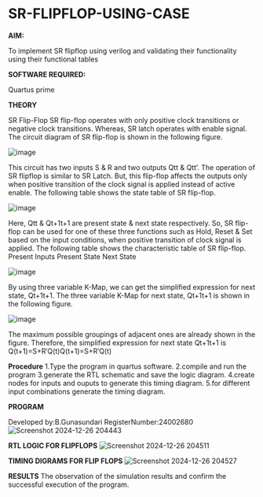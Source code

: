 # SR-FLIPFLOP-USING-CASE

**AIM:**

To implement  SR flipflop using verilog and validating their functionality using their functional tables

**SOFTWARE REQUIRED:**

Quartus prime

**THEORY**

SR Flip-Flop SR flip-flop operates with only positive clock transitions or negative clock transitions. Whereas, SR latch operates with enable signal. The circuit diagram of SR flip-flop is shown in the following figure.

![image](https://github.com/naavaneetha/SR-FLIPFLOP-USING-CASE/assets/154305477/0f710028-ad52-4d3e-9276-8714cf023a25)

 
This circuit has two inputs S & R and two outputs Qtt & Qtt’. The operation of SR flipflop is similar to SR Latch. But, this flip-flop affects the outputs only when positive transition of the clock signal is applied instead of active enable. The following table shows the state table of SR flip-flop.

![image](https://github.com/naavaneetha/SR-FLIPFLOP-USING-CASE/assets/154305477/dabfc4f4-87e3-4cbc-9472-f89ee1b5ed30)

 
Here, Qtt & Qt+1t+1 are present state & next state respectively. So, SR flip-flop can be used for one of these three functions such as Hold, Reset & Set based on the input conditions, when positive transition of clock signal is applied. The following table shows the characteristic table of SR flip-flop. Present Inputs Present State Next State

![image](https://github.com/naavaneetha/SR-FLIPFLOP-USING-CASE/assets/154305477/dd90d16c-aec5-4290-a586-e2346b1e9eb5)

 
By using three variable K-Map, we can get the simplified expression for next state, Qt+1t+1. The three variable K-Map for next state, Qt+1t+1 is shown in the following figure.

![image](https://github.com/naavaneetha/SR-FLIPFLOP-USING-CASE/assets/154305477/473efad6-d70b-4ca7-aeb7-898bbfca319f)

 
The maximum possible groupings of adjacent ones are already shown in the figure. Therefore, the simplified expression for next state Qt+1t+1 is Q(t+1)=S+R′Q(t)Q(t+1)=S+R′Q(t)

**Procedure**
1.Type the program in quartus software.
2.compile and run the program
3.generate the RTL schematic and save the logic diagram.
4.create nodes for inputs and ouputs to generate this timing diagram.
5.for different input combinations generate the timing diagram.

**PROGRAM**

Developed by:B.Gunasundari
RegisterNumber:24002680
![Screenshot 2024-12-26 204443](https://github.com/user-attachments/assets/4c464fde-ef70-4da0-b598-ce007ef77a8d)


**RTL LOGIC FOR FLIPFLOPS**
![Screenshot 2024-12-26 204511](https://github.com/user-attachments/assets/fc054a60-2d2e-41a9-ad57-bd857651a149)


**TIMING DIGRAMS FOR FLIP FLOPS**
![Screenshot 2024-12-26 204527](https://github.com/user-attachments/assets/122f4931-53ae-4606-b2e5-6e7ebcf68cad)


**RESULTS**
The observation of the simulation results and confirm the successful execution of the program.
